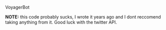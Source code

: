 VoyagerBot

**NOTE:** this code probably sucks, I wrote it years ago and I dont reccomend taking anything from it. 
Good luck with the twitter API.
